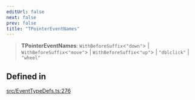 ```yaml
---
editUrl: false
next: false
prev: false
title: "TPointerEventNames"
---
```


> **TPointerEventNames**: `WithBeforeSuffix`\<`"down"`\> \| `WithBeforeSuffix`\<`"move"`\> \| `WithBeforeSuffix`\<`"up"`\> \| `"dblclick"` \| `"wheel"`

## Defined in

[src/EventTypeDefs.ts:276](https://github.com/fabricjs/fabric.js/blob/v6.0.0-rc4/src/EventTypeDefs.ts#L276)
